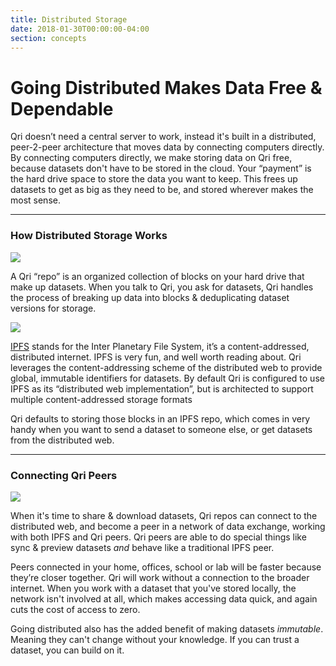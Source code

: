 ```yaml
---
title: Distributed Storage
date: 2018-01-30T00:00:00-04:00
section: concepts
---
```


# Going Distributed Makes Data Free & Dependable

Qri doesn’t need a central server to work, instead it's built in a distributed, peer-2-peer architecture that moves data by connecting computers directly. By connecting computers directly, we make storing data on Qri free, because datasets don't have to be stored in the cloud. Your “payment” is the hard drive space to store the data you want to keep. This frees up datasets to get as big as they need to be, and stored wherever makes the most sense.

<hr class="clear" />

### How Distributed Storage Works

<div class="diagram medium right">
  <img src="/diagrams/qri_repo.png" />
</div>

A Qri “repo” is an organized collection of blocks on your hard drive that make up datasets. When you talk to Qri, you ask for datasets, Qri handles the process of breaking up data into blocks & deduplicating dataset versions for storage.

<div class="clear"></div>

<div class="diagram micro left">
  <img src="/diagrams/qri_ipfs_repo_combo.png" />
</div>

[IPFS](https://ipfs.io) stands for the Inter Planetary File System, it’s a content-addressed, distributed internet. IPFS is very fun, and well worth reading about. Qri leverages the content-addressing scheme of the distributed web to provide global, immutable identifiers for datasets. By default Qri is configured to use IPFS as its “distributed web implementation”, but is architected to support multiple content-addressed storage formats

Qri defaults to storing those blocks in an IPFS repo, which comes in very handy when you want to send a dataset to someone else, or get datasets from the distributed web. 

<hr class="clear" />

### Connecting Qri Peers

<div class="diagram medium right">
  <img src="/diagrams/qri_on_ipfs.png" />
</div>

When it's time to share & download datasets, Qri repos can connect to the distributed web, and become a peer in a network of data exchange, working with both IPFS and Qri peers. Qri peers are able to do special things like sync & preview datasets _and_ behave like a traditional IPFS peer.

Peers connected in your home, offices, school or lab will be faster because they’re closer together. Qri will work without a connection to the broader internet. When you work with a dataset that you've stored locally, the network isn't involved at all, which makes accessing data quick, and again cuts the cost of access to zero.

Going distributed also has the added benefit of making datasets _immutable_. Meaning they can't change without your knowledge. If you can trust a dataset, you can build on it.

<!-- #### Under The Hood: Content-Addressing & Block Storage
Qri leverages the content-addressing scheme of the distributed web to provide global, immutable identifiers for datasets. By default qri is configured to use IPFS as its “distributed web implementation”, but is architected to support multiple content-addressed storage formats. -->